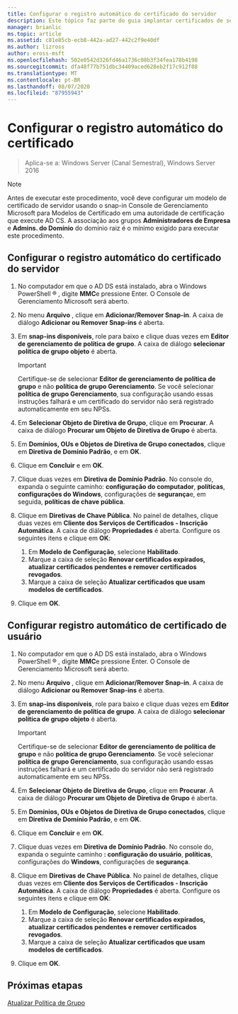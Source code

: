 ```yaml
---
title: Configurar o registro automático do certificado do servidor
description: Este tópico faz parte do guia implantar certificados de servidor para implantações com e sem fio 802.1 X
manager: brianlic
ms.topic: article
ms.assetid: c81e85cb-ecb8-442a-ad27-442c2f9e40df
ms.author: lizross
author: eross-msft
ms.openlocfilehash: 502e0542d326fd46a1736c08b3f34fea178b4198
ms.sourcegitcommit: dfa48f77b751dbc34409aced628eb2f17c912f08
ms.translationtype: MT
ms.contentlocale: pt-BR
ms.lasthandoff: 08/07/2020
ms.locfileid: "87955943"
---
```

# <a name="configure-certificate-auto-enrollment"></a>Configurar o registro automático do certificado

>Aplica-se a: Windows Server (Canal Semestral), Windows Server 2016

> [!NOTE]
> Antes de executar este procedimento, você deve configurar um modelo de certificado de servidor usando o snap-in Console de Gerenciamento Microsoft para Modelos de Certificado em uma autoridade de certificação que execute AD CS.
A associação aos grupos **Administradores de Empresa** e **Admins. do Domínio** do domínio raiz é o mínimo exigido para executar este procedimento.

## <a name="configure-server-certificate-auto-enrollment"></a>Configurar o registro automático do certificado do servidor

1. No computador em que o AD DS está instalado, abra o Windows PowerShell &reg; , digite **MMC**e pressione Enter. O Console de Gerenciamento Microsoft será aberto.
2. No menu **Arquivo** , clique em **Adicionar/Remover Snap-in**. A caixa de diálogo **Adicionar ou Remover Snap-ins** é aberta.
3. Em **snap-ins disponíveis**, role para baixo e clique duas vezes em **Editor de gerenciamento de política de grupo**. A caixa de diálogo **selecionar política de grupo objeto** é aberta.

     > [!IMPORTANT]
     > Certifique-se de selecionar **Editor de gerenciamento de política de grupo** e não **política de grupo Gerenciamento**. Se você selecionar **política de grupo Gerenciamento**, sua configuração usando essas instruções falhará e um certificado do servidor não será registrado automaticamente em seu NPSs.

4. Em **Selecionar Objeto de Diretiva de Grupo**, clique em **Procurar**. A caixa de diálogo **Procurar um Objeto de Diretiva de Grupo** é aberta.
5. Em **Domínios, OUs e Objetos de Diretiva de Grupo conectados**, clique em **Diretiva de Domínio Padrão**, e em **OK**.
6. Clique em **Concluir** e em **OK**.
7. Clique duas vezes em **Diretiva de Domínio Padrão**. No console do, expanda o seguinte caminho: **configuração do computador**, **políticas**, **configurações do Windows**, configurações de **segurança**e, em seguida, **políticas de chave pública**.
8. Clique em **Diretivas de Chave Pública**. No painel de detalhes, clique duas vezes em **Cliente dos Serviços de Certificados - Inscrição Automática**. A caixa de diálogo **Propriedades** é aberta. Configure os seguintes itens e clique em **OK**:

     1. Em **Modelo de Configuração**, selecione **Habilitado**.
     2. Marque a caixa de seleção **Renovar certificados expirados, atualizar certificados pendentes e remover certificados revogados**.
     3. Marque a caixa de seleção **Atualizar certificados que usam modelos de certificados**.

9. Clique em **OK**.

## <a name="configure-user-certificate-auto-enrollment"></a>Configurar registro automático de certificado de usuário

1. No computador em que o AD DS está instalado, abra o Windows PowerShell &reg; , digite **MMC**e pressione Enter. O Console de Gerenciamento Microsoft será aberto.
2. No menu **Arquivo** , clique em **Adicionar/Remover Snap-in**. A caixa de diálogo **Adicionar ou Remover Snap-ins** é aberta.
3. Em **snap-ins disponíveis**, role para baixo e clique duas vezes em **Editor de gerenciamento de política de grupo**. A caixa de diálogo **selecionar política de grupo objeto** é aberta.

     > [!IMPORTANT]
     > Certifique-se de selecionar **Editor de gerenciamento de política de grupo** e não **política de grupo Gerenciamento**. Se você selecionar **política de grupo Gerenciamento**, sua configuração usando essas instruções falhará e um certificado do servidor não será registrado automaticamente em seu NPSs.

4. Em **Selecionar Objeto de Diretiva de Grupo**, clique em **Procurar**. A caixa de diálogo **Procurar um Objeto de Diretiva de Grupo** é aberta.
5. Em **Domínios, OUs e Objetos de Diretiva de Grupo conectados**, clique em **Diretiva de Domínio Padrão**, e em **OK**.
6. Clique em **Concluir** e em **OK**.
7. Clique duas vezes em **Diretiva de Domínio Padrão**. No console do, expanda o seguinte caminho **: configuração do usuário**, **políticas**, configurações do **Windows**, configurações de **segurança**.
8. Clique em **Diretivas de Chave Pública**. No painel de detalhes, clique duas vezes em **Cliente dos Serviços de Certificados - Inscrição Automática**. A caixa de diálogo **Propriedades** é aberta. Configure os seguintes itens e clique em **OK**:

     1. Em **Modelo de Configuração**, selecione **Habilitado**.
     2. Marque a caixa de seleção **Renovar certificados expirados, atualizar certificados pendentes e remover certificados revogados**.
     3. Marque a caixa de seleção **Atualizar certificados que usam modelos de certificados**.

9. Clique em **OK**.

## <a name="next-steps"></a>Próximas etapas

[Atualizar Política de Grupo](refresh-group-policy.md)
